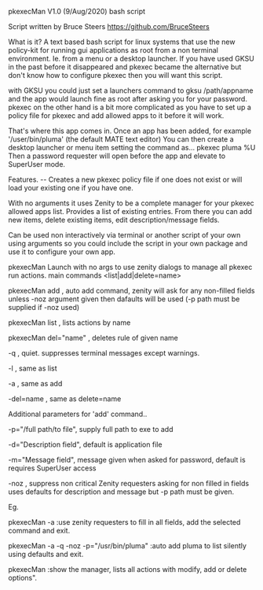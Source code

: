 pkexecMan V1.0 (9/Aug/2020) bash script

 Script written by Bruce Steers https://github.com/BruceSteers

What is it? 
A text based bash script for linux systems that use the new policy-kit for 
running gui applications as root from a non terminal environment. 
Ie. from a menu or a desktop launcher. 
If you have used GKSU in the past before it disappeared and pkexec became the alternative 
but don't know how to configure pkexec then you will want this script.

with GKSU you could just set a launchers command to gksu /path/appname and 
the app would launch fine as root after asking you for your password. 
pkexec on the other hand is a bit more complicated as you have to set up a 
policy file for pkexec and add allowed apps to it before it will work.

That's where this app comes in. 
Once an app has been added, for example '/user/bin/pluma' (the default MATE text editor)
You can then create a desktop launcher or menu item setting the command as...
pkexec pluma %U
Then a password requester will open before the app and elevate to SuperUser mode.

Features. -- 
Creates a new pkexec policy file if one does not exist or will load your existing one if you have one.

With no arguments it uses Zenity to be a complete manager for your pkexec allowed apps list.
Provides a list of existing entries.
From there you can add new items, delete existing items, edit description/message fields.

Can be used non interactively via terminal or another script of your own using arguments 
so you could include the script in your own package and use it to configure your own app.


 pkexecMan
 Launch with no args to use zenity dialogs to manage all pkexec run actions.
 main commands <list|add|delete=name>

pkexecMan add , auto add command, zenity will ask for any non-filled fields unless -noz argument given
 then dafaults will be used (-p path must be supplied if -noz used)

pkexecMan list , lists actions by name

pkexecMan del="name" , deletes rule of given name

-q , quiet. suppresses terminal messages except warnings.

-l , same as list

-a , same as add

-del=name , same as delete=name


Additional parameters for 'add' command.. 

 -p="/full path/to file", supply full path to exe to add
 
 -d="Description field", default is <filename> application file

 -m="Message field", message given when asked for password, default is
 <filename> requires SuperUser access
 
 -noz , suppress non critical Zenity requesters asking for non filled in fields
 uses defaults for description and message but -p path must be given.
 
 Eg.
 
pkexecMan -a :use zenity requesters to fill in all fields, add the selected command and exit.

pkexecMan -a -q -noz -p="/usr/bin/pluma" :auto add pluma to list silently using defaults and exit.

pkexecMan :show the manager, lists all actions with modify, add or delete options".

